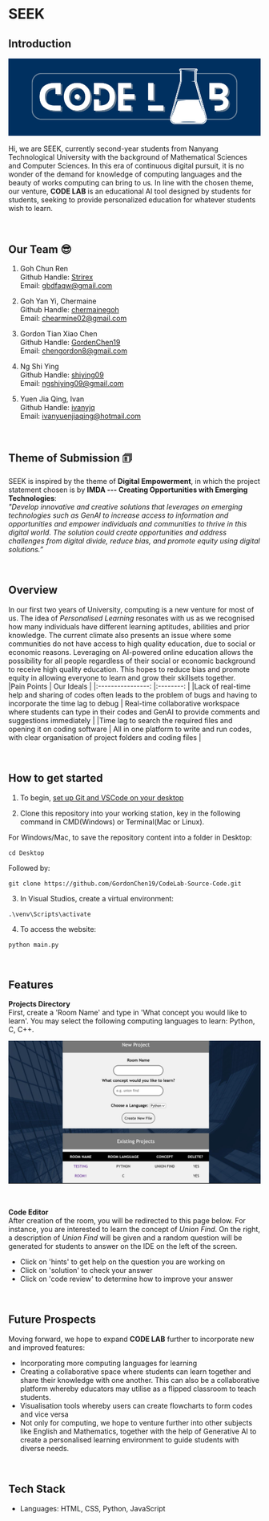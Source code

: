 # SEEK 

## Introduction
![CODE LAB](Website/static/CodeLabLogo.png)

Hi, we are SEEK, currently second-year students from Nanyang Technological University with the background of Mathematical Sciences and Computer Sciences. In this era of continuous digital pursuit, it is no wonder of the demand for knowledge of computing languages and the beauty of works computing can bring to us. In line with the chosen theme, our venture, **CODE LAB** is an educational AI tool designed by students for students, seeking to provide personalized education for whatever students wish to learn. 

<br>

## Our Team :sunglasses:
1. Goh Chun Ren 
<br> Github Handle: [Strirex](https://github.com/Strirex)
<br> Email: gbdfaqw@gmail.com

2. Goh Yan Yi, Chermaine
<br> Github Handle: [chermainegoh](https://github.com/chermainegoh)
<br> Email: chearmine02@gmail.com

3. Gordon Tian Xiao Chen
<br> Github Handle: [GordenChen19](https://github.com/GordonChen19) 
<br> Email: chengordon8@gmail.com

4. Ng Shi Ying
<br> Github Handle: [shiying09](https://github.com/shiying09)
<br> Email: ngshiying09@gmail.com

5. Yuen Jia Qing, Ivan
<br> Github Handle: [ivanyjq](https://github.com/ivanyjq)
<br> Email: ivanyuenjiaqing@hotmail.com 

<br>

## Theme of Submission 🗊 
SEEK is inspired by the theme of **Digital Empowerment**, in which the project statement chosen is by **IMDA --- Creating Opportunities with Emerging Technologies**: 
<br>
<em>"Develop innovative and creative solutions that leverages on emerging technologies such as GenAI to increase access to information and opportunities and empower individuals and communities to thrive in this digital world. The solution could create opportunities and address challenges from digital divide, reduce bias, and promote equity using digital solutions.” </em>

<br>

## Overview
In our first two years of University, computing is a new venture for most of us. The idea of <em>Personalised Learning</em> resonates with us as we recognised how many individuals have different learning aptitudes, abilities and prior knowledge. The current climate also presents an issue where some communities do not have access to high quality education, due to social or economic reasons. Leveraging on AI-powered online education allows the possibility for all people regardless of their social or economic background to receive high quality education. This hopes to reduce bias and promote equity in allowing everyone to learn and grow their skillsets together.
<br>
|Pain Points   			        | Our Ideals	                        | 
|:----------------:	            |:--------:	 	                                |
|Lack of real-time help and sharing of codes often leads to the problem of bugs and having to incorporate the time lag to debug   | Real-time collaborative workspace where students can type in their codes and GenAI to provide comments and suggestions immediately  | 
|Time lag to search the required files and opening it on coding software | All in one platform to write and run codes, with clear organisation of project folders and coding files | 	

<br>

## How to get started
1. To begin, [set up Git and VSCode on your desktop](https://www.jcchouinard.com/install-git-in-vscode/) 

2. Clone this repository into your working station, key in the following command in CMD(Windows) or Terminal(Mac or Linux). 

For Windows/Mac, to save the repository content into a folder in Desktop:
```
cd Desktop
```

Followed by: 
```
git clone https://github.com/GordonChen19/CodeLab-Source-Code.git
```

3. In Visual Studios, create a virtual environment: 
```
.\venv\Scripts\activate
```

4. To access the website:
```
python main.py
```



<br>

## Features 
**Projects Directory** <br>
First, create a 'Room Name' and type in 'What concept you would like to learn'. You may select the following computing languages to learn: Python, C, C++. 

![Projects Directory](Website/static/CodeLabProjectsDirectory.png)

<br>

**Code Editor** <br>
After creation of the room, you will be redirected to this page below. For instance, you are interested to learn the concept of <em>Union Find</em>. On the right, a description of <em>Union Find</em> will be given and a random question will be generated for students to answer on the IDE on the left of the screen. 
<br>
- Click on 'hints' to get help on the question you are working on
- Click on 'solution' to check your answer
- Click on 'code review' to determine how to improve your answer    

<br>

## Future Prospects 
Moving forward, we hope to expand **CODE LAB** further to incorporate new and improved features: 
- Incorporating more computing languages for learning
- Creating a collaborative space where students can learn together and share their knowledge with one another. This can also be a collaborative platform whereby educators may utilise as a flipped classroom to teach students. 
- Visualisation tools whereby users can create flowcharts to form codes and vice versa 
- Not only for computing, we hope to venture further into other subjects like English and Mathematics, together with the help of Generative AI to create a personalised learning environment to guide students with diverse needs. 

<br>

## Tech Stack
- Languages: HTML, CSS, Python, JavaScript